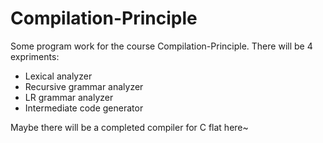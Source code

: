 # Compilation-Principle
Some program work for the course Compilation-Principle.
There will be 4 expriments:
- Lexical analyzer
- Recursive grammar analyzer
- LR grammar analyzer
- Intermediate code generator

Maybe there will be a completed compiler for C flat here~
